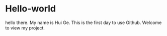 # Hello-world
hello there. My name is Hui Ge. This is the first day to use Github. Welcome to view my project. 
